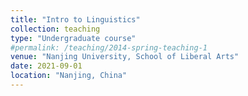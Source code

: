 ```yaml
---
title: "Intro to Linguistics"
collection: teaching
type: "Undergraduate course"
#permalink: /teaching/2014-spring-teaching-1
venue: "Nanjing University, School of Liberal Arts"
date: 2021-09-01
location: "Nanjing, China"
---
```


